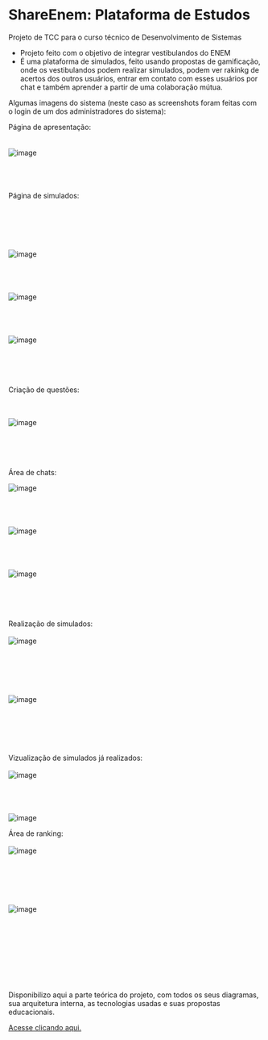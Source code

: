 # ShareEnem: Plataforma de Estudos
 Projeto de TCC para o curso técnico de Desenvolvimento de Sistemas


* Projeto feito com o objetivo de integrar vestibulandos do ENEM 
* É uma plataforma de simulados, feito usando propostas de gamificação, onde os vestibulandos podem realizar simulados, podem ver rakinkg de acertos dos outros usuários, entrar em contato com esses usuários por chat e também aprender a partir de uma colaboração mútua.

Algumas imagens do sistema (neste caso as screenshots foram feitas com o login de um dos administradores do sistema):

Página de apresentação:
<br><br><br>
![image](https://user-images.githubusercontent.com/81335163/230734154-7ee5dee0-c195-45d1-9432-f22b0d36908a.png)
<br><br><br><br><br>
Página de simulados:

<br><br><br><br><br>
![image](https://user-images.githubusercontent.com/81335163/230734086-3698b24e-63ef-45d0-8259-94d2a07999fa.png)
<br><br><br><br><br>
![image](https://user-images.githubusercontent.com/81335163/230734194-1d525f2f-2f55-4bdc-969b-ae9ac8dbdf3d.png)
<br><br><br><br><br>
![image](https://user-images.githubusercontent.com/81335163/230734215-93463e2d-187a-438e-afea-0bb04ca4ebc4.png)
<br><br><br><br><br>

Criação de questões:

<br><br>
![image](https://user-images.githubusercontent.com/81335163/230735181-08cf64d4-83a6-4c4d-bf8b-de4d43974017.png)
<br><br><br><br><br>

Área de chats:

![image](https://user-images.githubusercontent.com/81335163/230734520-6ab8ddac-cc7d-460e-861d-57369bc604d4.png)
<br><br><br><br><br>
![image](https://user-images.githubusercontent.com/81335163/230734597-15c279a7-842c-4c26-b7a2-b430075bc8f8.png)
<br><br><br><br><br>
![image](https://user-images.githubusercontent.com/81335163/230734710-f01c9b7b-3200-4a31-bc80-38ded02f4200.png)
<br><br><br><br><br>

Realização de simulados:
<br><br>
![image](https://user-images.githubusercontent.com/81335163/230734924-2acedd2a-055f-4de4-806c-2b5631a8e8e6.png)

<br><br><br><br><br>
![image](https://user-images.githubusercontent.com/81335163/230734945-764ee9ab-a05b-425d-b2da-a21dca86c05b.png)


<br><br><br><br><br>
Vizualização de simulados já realizados:
<br><br>
![image](https://user-images.githubusercontent.com/81335163/230734815-e7f6526d-ae99-4960-b732-6b4d8673a253.png)
<br><br><br><br><br>
![image](https://user-images.githubusercontent.com/81335163/230734838-963e7ded-13da-420e-bcfb-cf418983b525.png)


Área de ranking:
<br><br>
![image](https://user-images.githubusercontent.com/81335163/230735023-4e289dae-86e3-40f1-9978-dba5b371dc41.png)

<br><br><br><br><br>
![image](https://user-images.githubusercontent.com/81335163/230735006-2b027bd9-5dd8-485b-a2ca-1ab697f07904.png)
<br><br><br><br><br>
<br><br><br><br><br>
Disponibilizo aqui a parte teórica do projeto, com todos os seus diagramas, sua arquitetura interna, as tecnologias usadas e suas propostas educacionais.
<br>

[Acesse  clicando aqui.](https://docs.google.com/document/d/11RWq9VTdcubcT50N7GHBf6mDpjjFCpCc/edit?usp=share_link&ouid=100499834829554146847&rtpof=true&sd=true)
